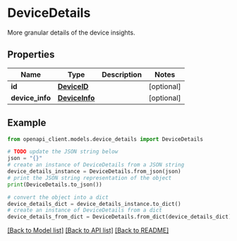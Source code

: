 # DeviceDetails

More granular details of the device insights.

## Properties

Name | Type | Description | Notes
------------ | ------------- | ------------- | -------------
**id** | [**DeviceID**](DeviceID.md) |  | [optional] 
**device_info** | [**DeviceInfo**](DeviceInfo.md) |  | [optional] 

## Example

```python
from openapi_client.models.device_details import DeviceDetails

# TODO update the JSON string below
json = "{}"
# create an instance of DeviceDetails from a JSON string
device_details_instance = DeviceDetails.from_json(json)
# print the JSON string representation of the object
print(DeviceDetails.to_json())

# convert the object into a dict
device_details_dict = device_details_instance.to_dict()
# create an instance of DeviceDetails from a dict
device_details_from_dict = DeviceDetails.from_dict(device_details_dict)
```
[[Back to Model list]](../README.md#documentation-for-models) [[Back to API list]](../README.md#documentation-for-api-endpoints) [[Back to README]](../README.md)


